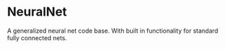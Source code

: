 # NeuralNet
A generalized neural net code base. With built in functionality for standard fully connected nets.
